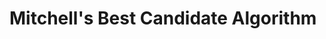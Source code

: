 # Mitchell's Best Candidate Algorithm

<script src="https://cdnjs.cloudflare.com/ajax/libs/d3/3.5.5/d3.min.js"></script>
<script>

var width = 960,
    height = 500;

var sample = bestCandidateSampler(width, height, 10, 3000);

var svg = d3.select("body").append("svg")
    .attr("width", width)
    .attr("height", height);

d3.timer(function() {
  for (var i = 0; i < 10; ++i) {
    var s = sample();
    if (!s) return true;
    svg.append("circle")
        .attr("cx", s[0])
        .attr("cy", s[1])
        .attr("r", 0)
      .transition()
        .attr("r", 2);
  }
});

function bestCandidateSampler(width, height, numCandidates, numSamplesMax) {
  var numSamples = 0;

  var quadtree = d3.geom.quadtree()
      .extent([[0, 0], [width, height]])
      ([[Math.random() * width, Math.random() * height]]);

  return function() {
    if (++numSamples > numSamplesMax) return;
    var bestCandidate, bestDistance = 0;
    for (var i = 0; i < numCandidates; ++i) {
      var c = [Math.random() * width, Math.random() * height],
          d = distance(search(c[0], c[1]), c);
      if (d > bestDistance) {
        bestDistance = d;
        bestCandidate = c;
      }
    }
    quadtree.add(bestCandidate);
    return bestCandidate;
  };

  function distance(a, b) {
    var dx = a[0] - b[0],
        dy = a[1] - b[1];
    return dx * dx + dy * dy;
  };

  // Find the closest node to the specified point.
  function search(x, y) {
    var x0 = 0,
        y0 = 0,
        x3 = width,
        y3 = width,
        minDistance2 = Infinity,
        closestPoint;

    (function find(node, x1, y1, x2, y2) {
      var point;

      // stop searching if this cell can’t contain a closer node
      if (x1 > x3 || y1 > y3 || x2 < x0 || y2 < y0) return;

      // visit this point
      if (point = node.point) {
        var dx = x - point[0],
            dy = y - point[1],
            distance2 = dx * dx + dy * dy;
        if (distance2 < minDistance2) {
          var distance = Math.sqrt(minDistance2 = distance2);
          x0 = x - distance, y0 = y - distance;
          x3 = x + distance, y3 = y + distance;
          closestPoint = point;
        }
      }

      // bisect the current node
      var children = node.nodes,
          xm = (x1 + x2) * .5,
          ym = (y1 + y2) * .5,
          right = x > xm,
          below = y > ym;

      // visit closest cell first
      if (node = children[below << 1 | right]) find(node, right ? xm : x1, below ? ym : y1, right ? x2 : xm, below ? y2 : ym);
      if (node = children[below << 1 | !right]) find(node, right ? x1 : xm, below ? ym : y1, right ? xm : x2, below ? y2 : ym);
      if (node = children[!below << 1 | right]) find(node, right ? xm : x1, below ? y1 : ym, right ? x2 : xm, below ? ym : y2);
      if (node = children[!below << 1 | !right]) find(node, right ? x1 : xm, below ? y1 : ym, right ? xm : x2, below ? ym : y2);
    })(quadtree, x0, y0, x3, y3);

    return closestPoint;
  }
}

</script>